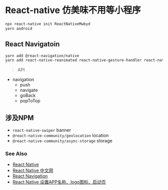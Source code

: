 # React-native 仿美味不用等小程序

```bash
npx react-native init ReactNativeMwbyd
yarn android
```

## React Navigatoin

```bash
yarn add @react-navigation/native
yarn add react-native-reanimated react-native-gesture-handler react-native-screens react-native-safe-area-context @react-native-community/masked-view
```

> API

- navigation
    - push
    - navigate
    - goBack
    - popToTop

## 涉及NPM

- `react-native-swiper` banner
- `@react-native-community/geolocation` location
- `@react-native-community/async-storage` storage

### See Also

- [React Native](https://www.reactnative.cn/docs/getting-started)
- [React Native 中文网](https://www.reactnative.cn/docs/getting-started)
- [React Navigation](https://reactnavigation.org/docs/getting-started)
- [React Native 设置APP名称、logo图标、启动页](https://www.cnblogs.com/tengyuxin/p/11861046.html)
